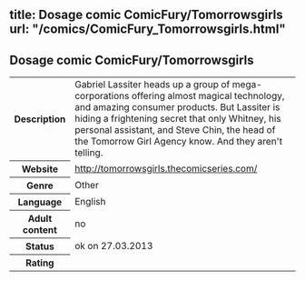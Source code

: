title: Dosage comic ComicFury/Tomorrowsgirls
url: "/comics/ComicFury_Tomorrowsgirls.html"
---
Dosage comic ComicFury/Tomorrowsgirls
-----------------------------------------

<table class="comicinfo">
<tr>
<th>Description</th><td>Gabriel Lassiter heads up a group of mega-corporations offering almost magical technology, and amazing consumer products. But Lassiter is hiding a frightening secret that only Whitney, his personal assistant, and Steve Chin, the head of the Tomorrow Girl Agency know. And they aren't telling.</td>
</tr>
<tr>
<th>Website</th><td><a href="http://tomorrowsgirls.thecomicseries.com/">http://tomorrowsgirls.thecomicseries.com/</a></td>
</tr>
<tr>
<th>Genre</th><td>Other</td>
</tr>
<tr>
<th>Language</th><td>English</td>
</tr>
<tr>
<th>Adult content</th><td>no</td>
</tr>
<tr>
<th>Status</th><td>ok on 27.03.2013</td>
</tr>
<tr>
<th>Rating</th><td><div class="g-plusone" data-size="standard" data-annotation="bubble"
 data-href="http://tomorrowsgirls.thecomicseries.com/"></div></td>
</tr>
</table>
<script type="text/javascript">
  (function() {
    var po = document.createElement('script'); po.type = 'text/javascript'; po.async = true;
    po.src = 'https://apis.google.com/js/plusone.js';
    var s = document.getElementsByTagName('script')[0]; s.parentNode.insertBefore(po, s);
  })();
</script>
